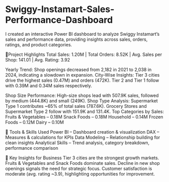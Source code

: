 # Swiggy-Instamart-Sales-Performance-Dashboard
I created an interactive Power BI dashboard to analyze Swiggy Instamart’s sales and performance data, providing insights across sales, orders, ratings, and product categories.

🔹Project Highlights
Total Sales: 1.20M |
Total Orders: 8.52K |
Avg. Sales per Shop: 141.01 | 
Avg. Rating: 3.92

Yearly Trend:
Shop openings decreased from 2,182 in 2021 to 2,038 in 2024, indicating a slowdown in expansion.
City-Wise Insights:
Tier 3 cities drive the highest sales (0.47M) and orders (472K).
Tier 2 and Tier 1 follow with 0.39M and 0.34M sales respectively.

Shop Size Performance:
High-size shops lead with 507.9K sales, followed by medium (444.8K) and small (249K).
Shop Type Analysis:
Supermarket Type 1 contributes ~65% of total sales (787.6K).
Grocery Stores and Supermarket Type 2 follow with 151.9K and 131.4K.
Top Categories by Sales:
Fruits & Vegetables – 0.18M
Snack Foods – 0.18M
Household – 0.14M
Frozen Foods – 0.12M
Dairy – 0.10M

🔹 Tools & Skills Used
Power BI – Dashboard creation & visualization
DAX – Measures & calculations for KPIs
Data Modeling – Relationship building for clean insights
Analytical Skills – Trend analysis, category breakdown, performance comparison

📌 Key Insights for Business
Tier 3 cities are the strongest growth markets.
Fruits & Vegetables and Snack Foods dominate sales.
Decline in new shop openings signals the need for strategic focus.
Customer satisfaction is moderate (avg. rating ~3.9), highlighting opportunities for improvement.
